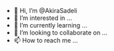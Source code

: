 - 👋 Hi, I’m @AkiraSadeli
- 👀 I’m interested in ...
- 🌱 I’m currently learning ...
- 💞️ I’m looking to collaborate on ...
- 📫 How to reach me ...

<!---
AkiraSadeli/AkiraSadeli is a ✨ special ✨ repository because its `README.md` (this file) appears on your GitHub profile.
You can click the Preview link to take a look at your changes.
--->

